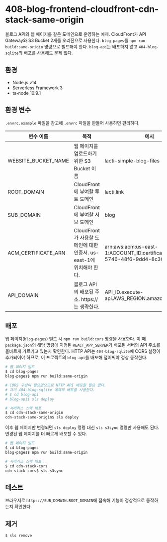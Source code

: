 # 408-blog-frontend-cloudfront-cdn-stack-same-origin

블로그 API와 웹 페이지를 같은 도메인으로 운영하는 예제. CloudFront가 API Gateway와 S3 Bucket 2개를 오리진으로 사용한다. `blog-pages`를 `npm run build:same-origin` 명령으로 빌드해야 한다. `blog-api`는 배포하지 않고 `404-blog-sqlite`의 배포를 사용해도 문제 없다.

## 환경

- Node.js v14
- Serverless Framework 3
- ts-node 10.9.1

## 환경 변수

`.envrc.example` 파일을 참고해 `.envrc` 파일을 만들어 사용하면 편리하다.

| 변수 이름           | 목적                                                                 | 예시                                                                              |
| ------------------- | -------------------------------------------------------------------- | --------------------------------------------------------------------------------- |
| WEBSITE_BUCKET_NAME | 웹 페이지를 업로드하기 위한 S3 Bucket 이름                           | lacti-simple-blog-files                                                           |
| ROOT_DOMAIN         | CloudFront에 부여할 루트 도메인                                      | lacti.link                                                                        |
| SUB_DOMAIN          | CloudFront에 부여할 서브 도메인                                      | blog                                                                              |
| ACM_CERTIFICATE_ARN | CloudFront가 사용할 도메인에 대한 인증서. us-east-1에 위치해야 한다. | arn:aws:acm:us-east-1:ACCOUNT_ID:certificate/aebdbfab-5746-48f6-9dd4-8c305a7f95a1 |
| API_DOMAIN          | 블로그 API의 배포된 주소. https://는 생략한다.                       | API_ID.execute-api.AWS_REGION.amazonaws.com                                       |

## 배포

웹 페이지(`blog-pages`) 빌드 시 `npm run build:cors` 명령을 사용한다. 이 때 `package.json`의 해당 명령에 지정된 `REACT_APP_SERVER`가 배포된 서버의 API 주소를 올바르게 가르키고 있는지 확인한다. HTTP API는 `404-blog-sqlite`에 CORS 설정이 추가되어야 하므로, 이 프로젝트의 `blog-api`를 배포해 덮어써야 정상 동작한다.

```bash
# 웹 페이지 빌드
$ cd blog-pages
blog-pages$ npm run build:same-origin

# CORS 구성이 필요없으므로 HTTP API 배포할 필요 없다.
# 과거 404-blog-sqlite 예제의 배포를 사용한다.
# $ cd blog-api
# blog-api$ sls deploy

# 서버리스 스택 배포
$ cd cdn-stack-same-origin
cdn-stack-same-origin$ sls deploy
```

이후 웹 페이지만 변경되면 `sls deploy` 명령 대신 `sls s3sync` 명령만 사용해도 된다. 변경된 웹 페이지를 더 빠르게 배포할 수 있다.

```bash
# 웹 페이지 빌드
$ cd blog-pages
blog-pages$ npm run build:same-origin

# 서버리스 스택 배포
$ cd cdn-stack-cors
cdn-stack-cors$ sls s3sync
```

## 테스트

브라우저로 `https://SUB_DOMAIN.ROOT_DOMAIN`에 접속해 기능이 정상적으로 동작하는지 확인한다.

## 제거

```bash
$ sls remove
```
